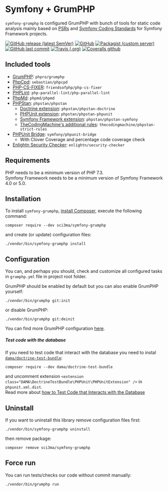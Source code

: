 # Symfony + GrumPHP

`symfony-grumphp` is configured GrumPHP with bunch of tools for static code analysis mainly based on [PSRs](https://www.php-fig.org/psr/) and [Symfony Coding Standards](https://symfony.com/doc/current/contributing/code/standards.html) for Symfony Framework projects.

[![GitHub release (latest SemVer)](https://img.shields.io/github/v/release/sci3ma/symfony-grumphp?style=flat-square)](https://github.com/sci3ma/symfony-grumphp)
[![GitHub](https://img.shields.io/github/license/sci3ma/symfony-grumphp?style=flat-square)](https://github.com/sci3ma/symfony-grumphp/blob/master/LICENSE)
[![Packagist (custom server)](https://img.shields.io/packagist/dt/sci3ma/symfony-grumphp?style=flat-square)](https://packagist.org/packages/sci3ma/symfony-grumphp/stats)
[![GitHub last commit](https://img.shields.io/github/last-commit/sci3ma/symfony-grumphp?style=flat-square&logo=github)](https://github.com/sci3ma/symfony-grumphp/commits/master)
[![Travis (.org)](https://img.shields.io/travis/sci3ma/symfony-grumphp?style=flat-square&logo=travis-ci)](https://travis-ci.com/sci3ma/symfony-grumphp)
[![Coveralls github](https://img.shields.io/coveralls/github/sci3ma/symfony-grumphp?logo=coveralls&style=flat-square)](https://coveralls.io/github/sci3ma/symfony-grumphp)

## Included tools
* [GrumPHP](https://github.com/phpro/grumphp): `phpro/grumphp`
* [PhpCpd](https://github.com/sebastianbergmann/phpcpd): `sebastian/phpcpd`
* [PHP-CS-FIXER](https://github.com/FriendsOfPHP/PHP-CS-Fixer): `friendsofphp/php-cs-fixer`
* [PHPLint](https://github.com/php-parallel-lint/PHP-Parallel-Lint): `php-parallel-lint/php-parallel-lint`
* [PhpMd](https://github.com/phpmd/phpmd): `phpmd/phpmd`
* [PHPStan](https://github.com/phpstan/phpstan): `phpstan/phpstan`
    * [Doctrine extension](https://github.com/phpstan/phpstan-doctrine): `phpstan/phpstan-doctrine`
    * [PHPUnit extension](https://github.com/phpstan/phpstan-phpunit): `phpstan/phpstan-phpunit`
    * [Symfony Framework extension](https://github.com/phpstan/phpstan-symfony): `phpstan/phpstan-symfony`
    * [TheCodingMachine's additional rules](https://github.com/thecodingmachine/phpstan-strict-rules): `thecodingmachine/phpstan-strict-rules`
* [PHPUnit Bridge](https://github.com/symfony/phpunit-bridge): `symfony/phpunit-bridge`
    * With Clover Coverage and percentage code coverage check
* [Enlightn Security Checker](https://github.com/enlightn/security-checker): `enlightn/security-checker`

## Requirements
PHP needs to be a minimum version of PHP 7.3.  
Symfony Framework needs to be a minimum version of Symfony Framework 4.0 or 5.0.

## Installation
To install `symfony-grumphp`, [install Composer](https://getcomposer.org/download/), execute the following command:
```
composer require --dev sci3ma/symfony-grumphp
```
and create (or update) configuration files:
```
./vendor/bin/symfony-grumphp install
```

## Configuration
You can, and perhaps you should, check and customize all configured tasks in `grumphp.yml` file in project root folder.

GrumPHP should be enabled by default but you can also enable GrumPHP yourself:
```
./vendor/bin/grumphp git:init
```
or disable GrumPHP:
```
./vendor/bin/grumphp git:deinit
```
You can find more GrumPHP configuration [here](https://github.com/phpro/grumphp/blob/master/doc/commands.md#installation).

##### Test code with the database
If you need to test code that interact with the database you need to instal [`dama/doctrine-test-bundle`](https://github.com/dmaicher/doctrine-test-bundle):
```
composer require --dev dama/doctrine-test-bundle
```
and uncomment extension `<extension class="DAMA\DoctrineTestBundle\PHPUnit\PHPUnitExtension" />` in `phpunit.xml.dist`.  
Read more about [how to Test Code that Interacts with the Database](https://symfony.com/doc/current/testing/database.html)

## Uninstall
If you want to uninstall this library remove configuration files first:
```
./vendor/bin/symfony-grumphp uninstall
```
then remove package:
```
composer remove sci3ma/symfony-grumphp
```

## Force run
You can run tests/checks our code without commit manually:
```
./vendor/bin/grumphp run
```
 
